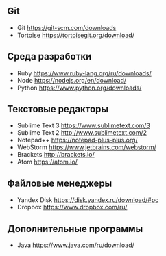 ## Git
* Git https://git-scm.com/downloads
* Tortoise https://tortoisegit.org/download/

## Среда разработки
* Ruby https://www.ruby-lang.org/ru/downloads/
* Node https://nodejs.org/en/download/
* Python https://www.python.org/downloads/

## Текстовые редакторы
* Sublime Text 3 https://www.sublimetext.com/3
* Sublime Text 2 http://www.sublimetext.com/2
* Notepad++ https://notepad-plus-plus.org/
* WebStorm https://www.jetbrains.com/webstorm/
* Brackets http://brackets.io/
* Atom https://atom.io/

## Файловые менеджеры
* Yandex Disk https://disk.yandex.ru/download/#pc
* Dropbox https://www.dropbox.com/ru/

## Дополнительные программы
* Java https://www.java.com/ru/download/
